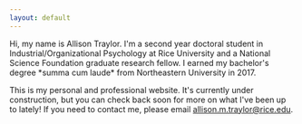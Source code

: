 ```yaml
---
layout: default
---
```


<div class="lead pretty-links">
  Hi, my name is Allison Traylor. I'm a second year doctoral student in Industrial/Organizational Psychology at Rice University and a National Science Foundation graduate research fellow. I earned my bachelor's degree *summa cum laude* from Northeastern University in 2017.

  This is my personal and professional website. It's currently under construction, but you can check back soon for more on what I've been up to lately! If you need to contact me, please email allison.m.traylor@rice.edu.

</div>
